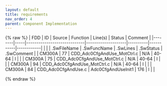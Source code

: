 ```yaml
---
layout: default
title: requirements
nav_order: 4
parent: Component Implementation
---
```

{% raw %}
| FDD    | ID  | Source                      | Function           | Line(s)  | Status    | Comment    |
|--------|-----|-----------------------------|--------------------|----------|-----------|------------|
|        |     | .SwFileName                 | .SwFuncName        | .SwLines | .SwStatus | .SwComment |
| CM300A | 77  | CDD_Adc0CfgAndUse_MotCtrl.c | N/A                | 40-64    | I         |            |
| CM300A | 75  | CDD_Adc0CfgAndUse_MotCtrl.c | N/A                | 40-64    | I         |            |
| CM300A | 94  | CDD_Adc0CfgAndUse_MotCtrl.c | N/A                | 40-64    | I         |            |
| CM300A | 84  | CDD_Adc0CfgAndUse.c         | Adc0CfgAndUseInit1 | 176      | I         |            |

{% endraw %}
